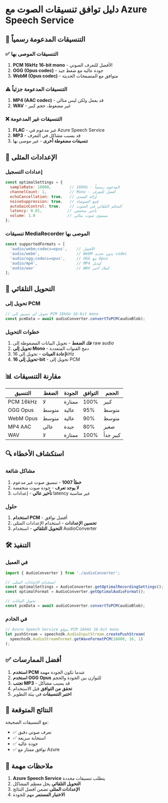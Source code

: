 # دليل توافق تنسيقات الصوت مع Azure Speech Service

## 🎯 التنسيقات المدعومة رسمياً

### ✅ التنسيقات الموصى بها
1. **PCM 16kHz 16-bit mono** - الأفضل للتعرف الصوتي
2. **OGG (Opus codec)** - جودة عالية مع ضغط جيد
3. **WebM (Opus codec)** - متوافق مع المتصفحات الحديثة

### ⚠️ التنسيقات المدعومة جزئياً
1. **MP4 (AAC codec)** - قد يعمل ولكن ليس مثالي
2. **WAV** - غير مضغوط، حجم كبير

### ❌ التنسيقات غير المدعومة
1. **FLAC** - غير مدعوم في Azure Speech Service
2. **MP3** - قد يسبب مشاكل في التعرف
3. **تنسيقات مضغوطة أخرى** - غير موصى بها

## 🔧 الإعدادات المثلى

### إعدادات التسجيل
```javascript
const optimalSettings = {
  sampleRate: 16000,        // 16kHz - المدعوم رسمياً
  channelCount: 1,          // Mono - أفضل للتعرف
  echoCancellation: true,   // إزالة الصدى
  noiseSuppression: true,   // قمع الضوضاء
  autoGainControl: true,    // التحكم التلقائي في الصوت
  latency: 0.01,           // تأخير منخفض
  volume: 1.0              // مستوى صوت مثالي
};
```

### تنسيقات MediaRecorder الموصى بها
```javascript
const supportedFormats = [
  'audio/webm;codecs=opus',    // الأفضل
  'audio/webm',                // WebM بدون تحديد codec
  'audio/ogg;codecs=opus',     // OGG مع Opus
  'audio/mp4',                 // MP4 كبديل
  'audio/wav'                  // WAV كملاذ أخير
];
```

## 🚀 التحويل التلقائي

### تحويل إلى PCM
```javascript
// تحويل أي تنسيق إلى PCM 16kHz 16-bit mono
const pcmData = await audioConverter.convertToPCM(audioBlob);
```

### خطوات التحويل
1. **فك الضغط** - تحويل البيانات المضغوطة إلى raw audio
2. **تحويل إلى Mono** - دمج القنوات المتعددة
3. **إعادة العينات** - تحويل إلى 16kHz
4. **تحويل إلى 16-bit** - تحويل إلى PCM

## 📊 مقارنة التنسيقات

| التنسيق | الضغط | الجودة | التوافق | الحجم |
|---------|--------|--------|----------|--------|
| PCM 16kHz | لا | ممتازة | 100% | كبير |
| OGG Opus | متوسط | عالية | 95% | متوسط |
| WebM Opus | متوسط | عالية | 90% | متوسط |
| MP4 AAC | عالي | جيدة | 80% | صغير |
| WAV | لا | ممتازة | 100% | كبير جداً |

## 🔍 استكشاف الأخطاء

### مشاكل شائعة
1. **خطأ 1007** - تنسيق صوت غير مدعوم
2. **لا يوجد تعرف** - جودة صوت منخفضة
3. **تأخير عالي** - إعدادات latency غير مناسبة

### حلول
1. **استخدام PCM** - أفضل توافق
2. **تحسين الإعدادات** - استخدام الإعدادات المثلى
3. **التحويل التلقائي** - استخدام AudioConverter

## 🛠️ التنفيذ

### في العميل
```typescript
import { AudioConverter } from './audioConverter';

// استخدام الإعدادات المثلى
const optimalSettings = AudioConverter.getOptimalRecordingSettings();
const optimalFormat = AudioConverter.getOptimalAudioFormat();

// تحويل البيانات
const pcmData = await audioConverter.convertToPCM(audioBlob);
```

### في الخادم
```javascript
// Azure Speech Service يتوقع PCM 16kHz 16-bit mono
let pushStream = speechsdk.AudioInputStream.createPushStream(
  speechsdk.AudioStreamFormat.getWaveFormatPCM(16000, 16, 1)
);
```

## ✅ أفضل الممارسات

1. **استخدم PCM** عندما تكون الجودة مهمة
2. **استخدم OGG Opus** للتوازن بين الجودة والحجم
3. **تجنب MP3** - قد يسبب مشاكل
4. **تحقق من التوافق** قبل الاستخدام
5. **اختبر التنسيقات** في بيئة التطوير

## 🎯 النتائج المتوقعة

مع التنسيقات الصحيحة:
- ✅ تعرف صوتي دقيق
- ✅ استجابة سريعة
- ✅ جودة عالية
- ✅ توافق ممتاز مع Azure

## 📝 ملاحظات مهمة

1. **Azure Speech Service** يتطلب تنسيقات محددة
2. **التحويل التلقائي** يحل معظم المشاكل
3. **الإعدادات المثلى** تضمن أفضل النتائج
4. **الاختبار المستمر** مهم للجودة 